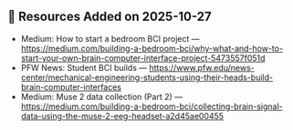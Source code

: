 ﻿## 📅 Resources Added on 2025-10-27
- Medium: How to start a bedroom BCI project — https://medium.com/building-a-bedroom-bci/why-what-and-how-to-start-your-own-brain-computer-interface-project-5473557f051d
- PFW News: Student BCI builds — https://www.pfw.edu/news-center/mechanical-engineering-students-using-their-heads-build-brain-computer-interfaces
- Medium: Muse 2 data collection (Part 2) — https://medium.com/building-a-bedroom-bci/collecting-brain-signal-data-using-the-muse-2-eeg-headset-a2d45ae00455
